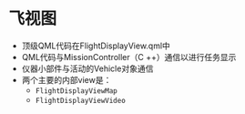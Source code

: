 # 飞视图

- 顶级QML代码在FlightDisplayView\.qml中
- QML代码与MissionController（C ++）通信以进行任务显示
- 仪器小部件与活动的Vehicle对象通信
- 两个主要的内部view是：
  - `FlightDisplayViewMap`
  - `FlightDisplayViewVideo`
